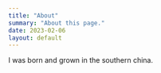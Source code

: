```yaml
---
title: "About"
summary: "About this page."
date: 2023-02-06
layout: default
---
```


I was born and grown in the southern china. 
